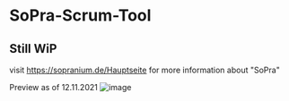 # SoPra-Scrum-Tool

## Still WiP

visit https://sopranium.de/Hauptseite for more information about "SoPra"

Preview as of 12.11.2021
![image](https://user-images.githubusercontent.com/57368720/141533721-7e710dff-eb2b-4c2c-b652-c5fb6c5fc452.png)
